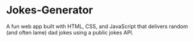 # Jokes-Generator
A fun web app built with HTML, CSS, and JavaScript that delivers random (and often lame) dad jokes using a public jokes API. 
